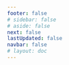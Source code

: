 ```yaml
---
footer: false
# sidebar: false
# aside: false
next: false
lastUpdated: false
navbar: false
# layout: doc
---
```


<script setup>
  const chatPrompts = [
    { id: "49", text: "صفحات الموقع الشائعة، جدول", category: "general" },
    { id: "49", text: "أهم 10 أسئلة شائعة في هذا الموقع", category: "general" },
    { id: "49", text: "روابط مواقع المناطق الحرة، جدول", category: "general" },
    { id: "49", text: "جدول روابط مواقع المناطق الحرة مع الأسعار", category: "general" },
    
    { id: "1", text: "تأسيس شركة في الإمارات", category: "business" },
    { id: "7", text: "متطلبات الرخصة التجارية في الإمارات", category: "business" },
    { id: "7", text: "مقارنة أنواع الشركات في الإمارات، جدول وتحليلات", category: "business" },
    { id: "48", text: "أفضل 10 مستشفيات في الإمارات، المزايا والعيوب", category: "healthcare" },

    { id: "15", text: "الوكالة القانونية في الإمارات", category: "legal" },

    // خدمات الأعمال
    { id: "2", text: "تأسيس شركة في البر الرئيسي", category: "business" },
    { id: "3", text: "تسجيل شركة في المنطقة الحرة", category: "business" },
    { id: "4", text: "تأسيس شركة offshore", category: "business" },
    { id: "5", text: "تأشيرة العمل الحر في الإمارات", category: "business" },
    { id: "6", text: "رخصة تجارية في دبي", category: "business" },
    { id: "23", text: "تأسيس الأعمال في الإمارات", category: "business" },
    { id: "24", text: "المناطق الحرة في دبي", category: "business" },
    { id: "25", text: "تسجيل الشركات في الإمارات", category: "business" },
    { id: "26", text: "تأشيرة العمل الحر في الإمارات", category: "business" },
    
    // التأشيرات والهجرة
    { id: "8", text: "طلب التأشيرة الذهبية الإماراتية", category: "visa" },
    { id: "9", text: "تأشيرة العمل الإماراتية", category: "visa" },
    { id: "10", text: "كفالة تأشيرة العائلة في الإمارات", category: "visa" },
    { id: "11", text: "متطلبات الفحص الطبي للتأشيرة", category: "visa" },
    { id: "12", text: "إجراءات الإقامة في الإمارات", category: "visa" },
    { id: "27", text: "متطلبات التأشيرة الإماراتية", category: "visa" },
    
    // القانونية والوثائق
    { id: "13", text: "طلب الهوية الإماراتية", category: "legal" },
    { id: "14", text: "تصديق الوثائق في الإمارات", category: "legal" },
    { id: "16", text: "مراجعة العقود التجارية في الإمارات", category: "legal" },
    { id: "40", text: "تجديد الهوية الإماراتية", category: "legal" },
    
    // الخدمات المالية
    { id: "17", text: "الحساب المصرفي للشركات في الإمارات", category: "finance" },
    { id: "18", text: "التسجيل الضريبي (VAT) في الإمارات", category: "finance" },
    { id: "19", text: "خدمات المحاسبة في الإمارات", category: "finance" },
    { id: "20", text: "قوانين المادة الاقتصادية في الإمارات", category: "finance" },
    { id: "41", text: "الخدمات المصرفية في الإمارات", category: "finance" },
    
    // العقارات والخدمات
    { id: "21", text: "الاستثمار العقاري في الإمارات", category: "property" },
    { id: "22", text: "تأجير المكاتب في دبي", category: "property" },

    // الرعاية الصحية
    { id: "47", text: "التأمين الصحي في الإمارات", category: "healthcare" },
    { id: "49", text: "الفحص الطبي في الإمارات", category: "healthcare" },
    
    // السياحة والترفيه
    { id: "28", text: "المعالم السياحية في دبي", category: "travel" },
    { id: "29", text: "إكسبو سيتي دبي", category: "attractions" },
    { id: "30", text: "تذاكر برواز دبي", category: "attractions" },
    { id: "31", text: "تذاكر برج خليفة", category: "attractions" },
    { id: "32", text: "متحف المستقبل", category: "attractions" },
    { id: "33", text: "اللوفر أبوظبي", category: "attractions" },
    { id: "34", text: "عالم فيراري أبوظبي", category: "attractions" },
    { id: "35", text: "التسوق في دبي مول", category: "shopping" },
]
</script>

<AIChat :prompts="chatPrompts" />
